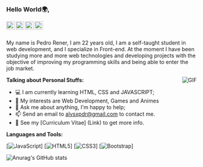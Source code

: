 ### Hello World🌍,

<a href="https://www.linkedin.com/in/pedrorener/">
  <img align="left" alt="pedrorener LinkdeIn" width="22px" src="https://cdn.jsdelivr.net/npm/simple-icons@v3/icons/linkedin.svg" />
</a>
<a href="https://twitter.com/Alvsxpdr">
  <img align="left" alt="Alvsxpdr Twitter" width="22px" src="https://cdn.jsdelivr.net/npm/simple-icons@v3/icons/twitter.svg" />
</a>
<a href="https://www.instagram.com/alvesxpdr/">
  <img align="left" alt="alvesxpdr Instagram" width="22px" src="https://cdn.jsdelivr.net/npm/simple-icons@v3/icons/instagram.svg" />
</a>
<a href="https://www.facebook.com/pedroorener/">
  <img align="left" alt="pedroorener Facebook" width="22px" src="https://cdn.jsdelivr.net/npm/simple-icons@v3/icons/facebook.svg" />
</a>

<br />
<br />

My name is Pedro Rener, I am 22 years old, I am a self-taught student in web development, and I specialize in Front-end. At the moment I have been studying more and more web technologies and developing projects with the objective of improving my programming skills and being able to enter the job market.

  <img align="right" alt="GIF" src="https://i.pinimg.com/originals/e4/26/70/e426702edf874b181aced1e2fa5c6cde.gif" />

**Talking about Personal Stuffs:**

- 💻 I am currently learning HTML, CSS and JAVASCRIPT;
- 🤔 My interests are Web Development, Games and Animes
- 💬 Ask me about anything, I'm happy to help;
- 📫 Send an email to alvsxpdr@gmail.com to contact me.
- 📝 See my [Curriculum Vitae] (Link) to get more info.


**Languages and Tools:**  

[![JavaScript](https://img.shields.io/badge/-JavaScript-black?style=flat&logo=javascript&link=https://github.com/BRdhanani)]
[![HTML5](https://img.shields.io/badge/-HTML5-E34F26?style=flat&logo=html5&logoColor=white&link=https://github.com/BRdhanani)]
[![CSS3](https://img.shields.io/badge/-CSS3-1572B6?style=flat&logo=css3&link=https://github.com/BRdhanani)]
[![Bootstrap](https://img.shields.io/badge/-Bootstrap-563D7C?style=flat&logo=bootstrap&link=https://github.com/BRdhanani)]

![Anurag's GitHub stats](https://github-readme-stats.vercel.app/api?username=pedro-rener&show_icons=true&theme=dracula)

<!--
**pedro-rener/pedro-rener** is a ✨ _special_ ✨ repository because its `README.md` (this file) appears on your GitHub profile.


